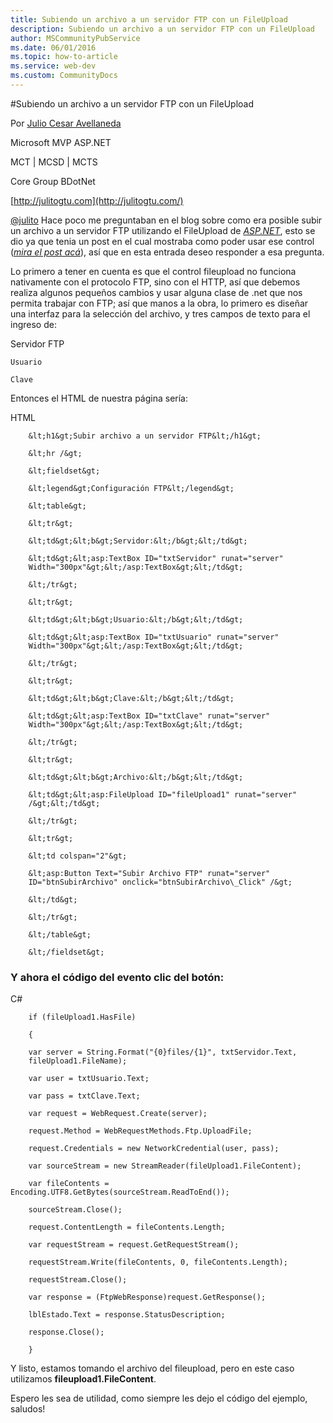 ```yaml
---
title: Subiendo un archivo a un servidor FTP con un FileUpload
description: Subiendo un archivo a un servidor FTP con un FileUpload
author: MSCommunityPubService
ms.date: 06/01/2016
ms.topic: how-to-article
ms.service: web-dev
ms.custom: CommunityDocs
---
```










#Subiendo un archivo a un servidor FTP con un FileUpload

Por [Julio Cesar
Avellaneda](http://mvp.microsoft.com/en-us/MVP/Julio%20Cesar%20Avellaneda-4038198)

Microsoft MVP ASP.NET

MCT | MCSD | MCTS

Core Group BDotNet

[http://julitogtu.com](http://julitogtu.com/)

[@julito](https://twitter.com/julitogtu)
Hace poco me preguntaban en el blog sobre como era posible subir un
archivo a un servidor FTP utilizando el FileUpload de
[*ASP.NET*](http://www.asp.net/), esto se dio ya que tenia un post en el
cual mostraba como poder usar ese control ([*mira el post
acá*](http://julitogtu.wordpress.com/2011/04/28/subir-archivos-con-fileupload/)),
así que en esta entrada deseo responder a esa pregunta.

Lo primero a tener en cuenta es que el control fileupload no funciona
nativamente con el protocolo FTP, sino con el HTTP, así que debemos
realiza algunos pequeños cambios y usar alguna clase de .net que nos
permita trabajar con FTP; así que manos a la obra, lo primero es diseñar
una interfaz para la selección del archivo, y tres campos de texto para
el ingreso de:

Servidor FTP

    Usuario

    Clave

Entonces el HTML de nuestra página sería:

HTML

```
    &lt;h1&gt;Subir archivo a un servidor FTP&lt;/h1&gt;

    &lt;hr /&gt;

    &lt;fieldset&gt;

    &lt;legend&gt;Configuración FTP&lt;/legend&gt;

    &lt;table&gt;

    &lt;tr&gt;

    &lt;td&gt;&lt;b&gt;Servidor:&lt;/b&gt;&lt;/td&gt;

    &lt;td&gt;&lt;asp:TextBox ID="txtServidor" runat="server"
    Width="300px"&gt;&lt;/asp:TextBox&gt;&lt;/td&gt;

    &lt;/tr&gt;

    &lt;tr&gt;

    &lt;td&gt;&lt;b&gt;Usuario:&lt;/b&gt;&lt;/td&gt;

    &lt;td&gt;&lt;asp:TextBox ID="txtUsuario" runat="server"
    Width="300px"&gt;&lt;/asp:TextBox&gt;&lt;/td&gt;

    &lt;/tr&gt;

    &lt;tr&gt;

    &lt;td&gt;&lt;b&gt;Clave:&lt;/b&gt;&lt;/td&gt;

    &lt;td&gt;&lt;asp:TextBox ID="txtClave" runat="server"
    Width="300px"&gt;&lt;/asp:TextBox&gt;&lt;/td&gt;

    &lt;/tr&gt;

    &lt;tr&gt;

    &lt;td&gt;&lt;b&gt;Archivo:&lt;/b&gt;&lt;/td&gt;

    &lt;td&gt;&lt;asp:FileUpload ID="fileUpload1" runat="server"
    /&gt;&lt;/td&gt;

    &lt;/tr&gt;

    &lt;tr&gt;

    &lt;td colspan="2"&gt;

    &lt;asp:Button Text="Subir Archivo FTP" runat="server"
    ID="btnSubirArchivo" onclick="btnSubirArchivo\_Click" /&gt;

    &lt;/td&gt;

    &lt;/tr&gt;

    &lt;/table&gt;

    &lt;/fieldset&gt;
```

### Y ahora el código del evento clic del botón:

C\#


```
    if (fileUpload1.HasFile)

    {

    var server = String.Format("{0}files/{1}", txtServidor.Text,
    fileUpload1.FileName);

    var user = txtUsuario.Text;

    var pass = txtClave.Text;

    var request = WebRequest.Create(server);

    request.Method = WebRequestMethods.Ftp.UploadFile;

    request.Credentials = new NetworkCredential(user, pass);

    var sourceStream = new StreamReader(fileUpload1.FileContent);

    var fileContents = Encoding.UTF8.GetBytes(sourceStream.ReadToEnd());

    sourceStream.Close();

    request.ContentLength = fileContents.Length;

    var requestStream = request.GetRequestStream();

    requestStream.Write(fileContents, 0, fileContents.Length);

    requestStream.Close();

    var response = (FtpWebResponse)request.GetResponse();

    lblEstado.Text = response.StatusDescription;

    response.Close();

    }
```

Y listo, estamos tomando el archivo del fileupload, pero en este caso
utilizamos **fileupload1.FileContent**.

Espero les sea de utilidad, como siempre les dejo el código del ejemplo,
saludos!


